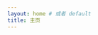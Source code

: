 ```yaml
---
layout: home # 或者 default
title: 主页
---
```


<header class="site-header">
  <div class="wrapper">
  </div>
</header>
